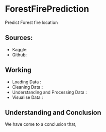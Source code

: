 # ForestFirePrediction
Predict Forest fire location 

## Sources:
* Kaggle:
* Github:

## Working
* Loading Data    :
* Cleaning Data   :
* Understanding and Processing Data :
* Visualise Data  :

## Understanding and Conclusion
We have come to a conclusion that, 
